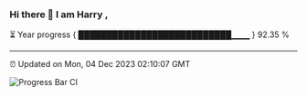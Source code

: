 ### Hi there 👋 I am Harry , 

⏳ Year progress { ███████████████████████████▁▁▁ } 92.35 %

---

⏰ Updated on Mon, 04 Dec 2023 02:10:07 GMT

![Progress Bar CI](https://github.com/duykhang68/duykhang68/workflows/Progress%20Bar%20CI/badge.svg)
